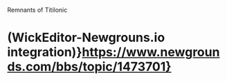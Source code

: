 Remnants of Titilonic
# (WickEditor-Newgrouns.io integration)}https://www.newgrounds.com/bbs/topic/1473701}
